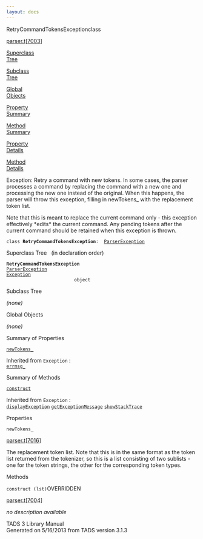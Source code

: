 ```yaml
---
layout: docs
---
```

<span class="title">RetryCommandTokensException</span><span class="type">class</span>

[parser.t](../file/parser.t.html)\[[7003](../source/parser.t.html#7003)\]

[Superclass  
Tree](#_SuperClassTree_)

[Subclass  
Tree](#_SubClassTree_)

[Global  
Objects](#_ObjectSummary_)

[Property  
Summary](#_PropSummary_)

[Method  
Summary](#_MethodSummary_)

[Property  
Details](#_Properties_)

[Method  
Details](#_Methods_)



Exception: Retry a command with new tokens. In some cases, the parser
processes a command by replacing the command with a new one and
processing the new one instead of the original. When this happens, the
parser will throw this exception, filling in newTokens\_ with the
replacement token list.

Note that this is meant to replace the current command only - this
exception effectively \*edits\* the current command. Any pending tokens
after the current command should be retained when this exception is
thrown.

`class `**`RetryCommandTokensException`**` :   `[`ParserException`](../object/ParserException.html)



<span id="_SuperClassTree_"></span>



<span class="hdln">Superclass Tree</span>   (in declaration order)



**`RetryCommandTokensException`**  
[`ParserException`](../object/ParserException.html)  
[`Exception`](../object/Exception.html)  
`                         object`  
<span id="_SubClassTree_"></span>



<span class="hdln">Subclass Tree</span>  



*(none)* <span id="_ObjectSummary_"></span>



<span class="hdln">Global Objects</span>  



*(none)* <span id="_PropSummary_"></span>



<span class="hdln">Summary of Properties</span>  



[`newTokens_`](#newTokens_)



Inherited from `Exception` :  
[`errmsg_`](../object/Exception.html#errmsg_)

<span id="_MethodSummary_"></span>



<span class="hdln">Summary of Methods</span>  



[`construct`](#construct)



Inherited from `Exception` :  
[`displayException`](../object/Exception.html#displayException) [`getExceptionMessage`](../object/Exception.html#getExceptionMessage) [`showStackTrace`](../object/Exception.html#showStackTrace)

<span id="_Properties_"></span>



<span class="hdln">Properties</span>  



<span id="newTokens_"></span>

`newTokens_`

[parser.t](../file/parser.t.html)\[[7016](../source/parser.t.html#7016)\]



The replacement token list. Note that this is in the same format as the
token list returned from the tokenizer, so this is a list consisting of
two sublists - one for the token strings, the other for the
corresponding token types.



<span id="_Methods_"></span>



<span class="hdln">Methods</span>  



<span id="construct"></span>

`construct (lst)`<span class="rem">OVERRIDDEN</span>

[parser.t](../file/parser.t.html)\[[7004](../source/parser.t.html#7004)\]



*no description available*





TADS 3 Library Manual  
Generated on 5/16/2013 from TADS version 3.1.3


